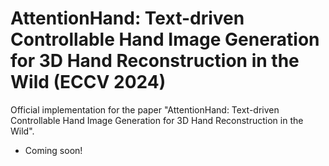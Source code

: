 # AttentionHand: Text-driven Controllable Hand Image Generation for 3D Hand Reconstruction in the Wild (ECCV 2024)

Official implementation for the paper "AttentionHand: Text-driven Controllable Hand Image Generation for 3D Hand Reconstruction in the Wild".

- Coming soon!
